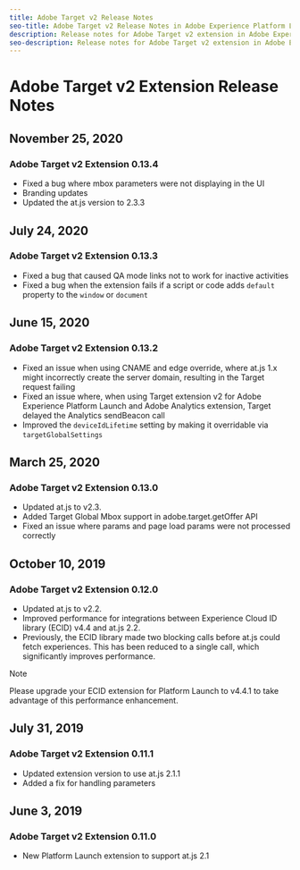 ```yaml
---
title: Adobe Target v2 Release Notes
seo-title: Adobe Target v2 Release Notes in Adobe Experience Platform Launch
description: Release notes for Adobe Target v2 extension in Adobe Experience Platform Launch
seo-description: Release notes for Adobe Target v2 extension in Adobe Experience Platform Launch
---
```


# Adobe Target v2 Extension Release Notes

## November 25, 2020

### Adobe Target v2 Extension 0.13.4

* Fixed a bug where mbox parameters were not displaying in the UI
* Branding updates
* Updated the at.js version to 2.3.3

## July 24, 2020

### Adobe Target v2 Extension 0.13.3

* Fixed a bug that caused QA mode links not to work for inactive activities
* Fixed a bug when the extension fails if a script or code adds `default` property to the `window` or `document`

## June 15, 2020

### Adobe Target v2 Extension 0.13.2

* Fixed an issue when using CNAME and edge override, where at.js 1.x might incorrectly create the server domain, resulting in the Target request failing
* Fixed an issue where, when using Target extension v2 for Adobe Experience Platform Launch and Adobe Analytics extension, Target delayed the Analytics sendBeacon call
* Improved the `deviceIdLifetime` setting by making it overridable via `targetGlobalSettings`

## March 25, 2020

### Adobe Target v2 Extension 0.13.0

* Updated at.js to v2.3.
* Added Target Global Mbox support in adobe.target.getOffer API
* Fixed an issue where params and page load params were not processed correctly


## October 10, 2019

### Adobe Target v2 Extension 0.12.0

* Updated at.js to v2.2.
* Improved performance for integrations between Experience Cloud ID library (ECID) v4.4 and at.js 2.2.
* Previously, the ECID library made two blocking calls before at.js could fetch experiences. This has been reduced to a single call, which significantly improves performance.

>[!NOTE]
>Please upgrade your ECID extension for Platform Launch to v4.4.1 to take advantage of this performance enhancement.

## July 31, 2019

### Adobe Target v2 Extension 0.11.1

* Updated extension version to use at.js 2.1.1
* Added a fix for handling parameters

## June 3, 2019

### Adobe Target v2 Extension 0.11.0

* New Platform Launch extension to support at.js 2.1
